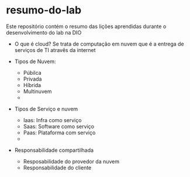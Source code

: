# resumo-do-lab
Este repositório contém o resumo das lições aprendidas durante o desenvolvimento do lab na DIO

- O que é cloud?
  Se trata de computação em nuvem que é a entrega de serviços de TI atravês da internet
  
- Tipos de Nuvem:
    - Púbilca
    - Privada
    - Híbrida
    - Multinuvem
    - 
- Tipos de Serviço e nuvem
  - Iaas: Infra como serviço
  - Saas: Software como serviço
  - Paas: Plataforma com serviço
  - 
- Responsabilidade compartilhada
    - Resposabilidade do provedor da nuvem
    - Responsabilidade do cliente
